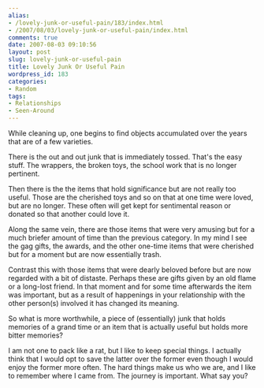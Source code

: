 ```yaml
---
alias:
- /lovely-junk-or-useful-pain/183/index.html
- /2007/08/03/lovely-junk-or-useful-pain/index.html
comments: true
date: 2007-08-03 09:10:56
layout: post
slug: lovely-junk-or-useful-pain
title: Lovely Junk Or Useful Pain
wordpress_id: 183
categories:
- Random
tags:
- Relationships
- Seen-Around
---
```


While cleaning up, one begins to find objects accumulated over the years that are of a few varieties.  

There is the out and out junk that is immediately tossed.  That's the easy stuff.  The wrappers, the broken toys, the school work that is no longer pertinent.  

Then there is the the items that hold significance but are not really too useful.  Those are the cherished toys and so on that at one time were loved, but are no longer.  These often will get kept for sentimental reason or donated so that another could love it.  

Along the same vein, there are those items that were very amusing but for a much briefer amount of time than the previous category.  In my mind I see the gag gifts, the awards, and the other one-time items that were cherished but for a moment but are now essentially trash.

Contrast this with those items that were dearly beloved before but are now regarded with a bit of distaste.  Perhaps these are gifts given by an old flame or a long-lost friend.  In that moment and for some time afterwards the item was important, but as a result of happenings in your relationship with the other person(s) involved it has changed its meaning.

So what is more worthwhile, a piece of (essentially) junk that holds memories of a grand time or an item that is actually useful but holds more bitter memories?  

I am not one to pack like a rat, but I like to keep special things.  I actually think that I would opt to save the latter over the former even though I would enjoy the former more often.  The hard things make us who we are, and I like to remember where I came from.  The journey is important.  What say you?
